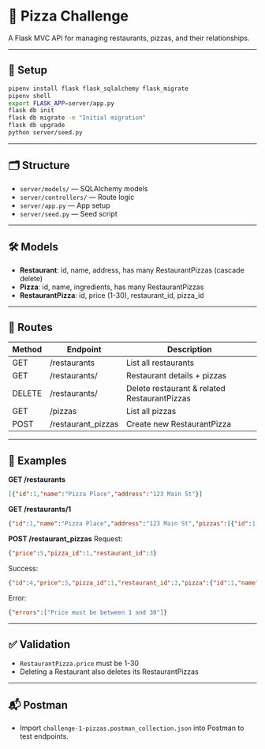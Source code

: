 # 🍕 Pizza Challenge

A Flask MVC API for managing restaurants, pizzas, and their relationships.

---

## 🧰 Setup

```bash
pipenv install flask flask_sqlalchemy flask_migrate
pipenv shell
export FLASK_APP=server/app.py
flask db init
flask db migrate -m "Initial migration"
flask db upgrade
python server/seed.py
```

---

## 🗂 Structure

- `server/models/` — SQLAlchemy models
- `server/controllers/` — Route logic
- `server/app.py` — App setup
- `server/seed.py` — Seed script

---

## 🛠 Models

- **Restaurant**: id, name, address, has many RestaurantPizzas (cascade delete)
- **Pizza**: id, name, ingredients, has many RestaurantPizzas
- **RestaurantPizza**: id, price (1-30), restaurant_id, pizza_id

---

## 🎯 Routes

| Method | Endpoint                  | Description                                 |
|--------|---------------------------|---------------------------------------------|
| GET    | /restaurants              | List all restaurants                        |
| GET    | /restaurants/<id>         | Restaurant details + pizzas                 |
| DELETE | /restaurants/<id>         | Delete restaurant & related RestaurantPizzas|
| GET    | /pizzas                   | List all pizzas                             |
| POST   | /restaurant_pizzas        | Create new RestaurantPizza                  |

---

## 📝 Examples

**GET /restaurants**
```json
[{"id":1,"name":"Pizza Place","address":"123 Main St"}]
```

**GET /restaurants/1**
```json
{"id":1,"name":"Pizza Place","address":"123 Main St","pizzas":[{"id":1,"name":"Margherita","ingredients":"Dough, Tomato Sauce, Cheese"}]}
```

**POST /restaurant_pizzas**
Request:
```json
{"price":5,"pizza_id":1,"restaurant_id":3}
```
Success:
```json
{"id":4,"price":5,"pizza_id":1,"restaurant_id":3,"pizza":{"id":1,"name":"Emma","ingredients":"Dough, Tomato Sauce, Cheese"},"restaurant":{"id":3,"name":"Kiki's Pizza","address":"address3"}}
```
Error:
```json
{"errors":["Price must be between 1 and 30"]}
```

---

## ✅ Validation
- `RestaurantPizza.price` must be 1-30
- Deleting a Restaurant also deletes its RestaurantPizzas

---

## 📬 Postman
- Import `challenge-1-pizzas.postman_collection.json` into Postman to test endpoints.
